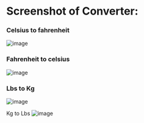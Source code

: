 # Screenshot of Converter:

### Celsius to fahrenheit
![image](https://github.com/user-attachments/assets/598905fe-055b-4ebf-a723-4851e106511d)

### Fahrenheit to celsius
![image](https://github.com/user-attachments/assets/6910ded9-13c9-4e49-9b7f-f9b8175e4fbd)

### Lbs to Kg
![image](https://github.com/user-attachments/assets/03ae59f0-7f38-46ed-a812-d3f877d39781)

Kg to Lbs
![image](https://github.com/user-attachments/assets/2e6bfbfb-82df-4a31-8a95-475c021ee559)
